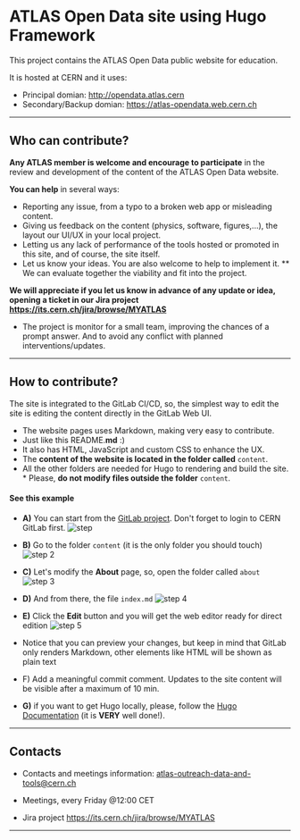 # ATLAS Open Data site using Hugo Framework

This project contains the ATLAS Open Data public website for education.

It is hosted at CERN and it uses:
* Principal domian: http://opendata.atlas.cern
* Secondary/Backup domian: https://atlas-opendata.web.cern.ch

---

## Who can contribute?
**Any ATLAS member is welcome and encourage to participate** in the review and development of the content of the ATLAS Open Data website.

**You can help** in several ways:
* Reporting any issue, from a typo to a broken web app or misleading content.
* Giving us feedback on the content (physics, software, figures,...), the layout our UI/UX in your local project.
* Letting us any lack of performance of the tools hosted or promoted in this site, and of course, the site itself.
* Let us know your ideas. You are also welcome to help to implement it.
** We can evaluate together the viability and fit into the project.

**We will appreciate if you let us know in advance of any update or idea, opening a ticket in our Jira project https://its.cern.ch/jira/browse/MYATLAS**
* The project is monitor for a small team, improving the chances of a prompt answer. And to avoid any conflict with planned interventions/updates.

---

## How to contribute?
The site is integrated to the GitLab CI/CD, so, the simplest way to edit the site is editing the content directly in the GitLab Web UI.
* The website pages uses Markdown, making very easy to contribute.
 * Just like this README.**md** :)
 * It also has HTML, JavaScript and custom CSS to enhance the UX.
* The **content of the website is located in the folder called** ```content```.
* All the other folders are needed for Hugo to rendering and build the site. * Please, **do not modify files outside the folder** ```content```.

#### See this example
* **A)** You can start from the [GitLab project](https://gitlab.cern.ch/atlas-outreach-data-tools/aod-website-hugo-framework/). Don't forget to login to CERN GitLab first.
![step ](http://universidad.ch/ATLAS/outreach/pictures/hugo-docs/hugo-edit-example-01.png)

* **B)** Go to the folder ```content``` (it is the only folder you should touch)
![step 2](http://universidad.ch/ATLAS/outreach/pictures/hugo-docs/hugo-edit-example-02.png)

* **C)** Let's modify the **About** page, so, open the folder called ```about```
![step 3](http://universidad.ch/ATLAS/outreach/pictures/hugo-docs/hugo-edit-example-03.png)

* **D)** And from there, the file ```index.md```
![step 4](http://universidad.ch/ATLAS/outreach/pictures/hugo-docs/hugo-edit-example-04.png)

* **E)** Click the **Edit** button and you will get the web editor ready for direct edition
![step 5](http://universidad.ch/ATLAS/outreach/pictures/hugo-docs/hugo-edit-example-05.png)
 * Notice that you can preview your changes, but keep in mind that GitLab only renders Markdown, other elements like HTML will be shown as plain text


* F) Add a meaningful commit comment. Updates to the site content will be visible after a maximum of 10 min.

* **G)** if you want to get Hugo locally, please, follow the [Hugo Documentation](https://gohugo.io/categories/getting-started) (it is **VERY** well done!).
---

## Contacts
* Contacts and meetings information:
atlas-outreach-data-and-tools@cern.ch

* Meetings, every Friday @12:00 CET

* Jira project https://its.cern.ch/jira/browse/MYATLAS

---
